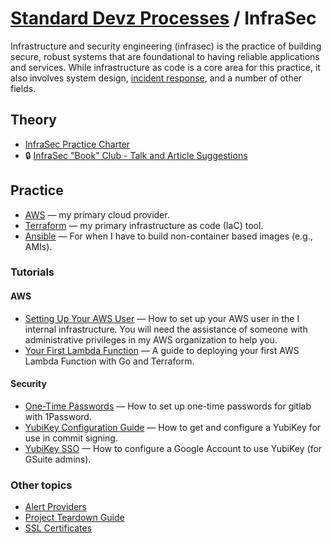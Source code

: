 # [Standard Devz Processes](../README.md) / InfraSec

Infrastructure and security engineering (infrasec) is the practice of
building secure, robust systems that are foundational to having reliable
applications and services. While infrastructure as code is a core area
for this practice, it also involves system design, [incident
response](../incident-response/README.md), and a number of other fields.

## Theory

- [InfraSec Practice Charter](charter.md)
- :lock: [InfraSec "Book" Club - Talk and Article Suggestions](https://docs.google.com/document/d/1X0GDtCMrPnl_Zdpo0qEtaxUW4SocxnZairCM9JQAcyo/edit)

## Practice

- [AWS](aws/README.md) — my primary cloud provider.
- [Terraform](terraform/README.md) — my primary infrastructure as code (IaC) tool.
- [Ansible](ansible/README.md) — For when I have to build non-container based images (e.g., AMIs).

### Tutorials

#### AWS

- [Setting Up Your AWS User](https://gitlab.com/webmaeistro/legendary-waddle/blob/master/docs/how-to/setup-new-user.md) — How to set up your AWS user in the I internal infrastructure. You will need the assistance of someone with administrative privileges in my AWS organization to help you.
- [Your First Lambda Function](tutorials/your_first_lambda_function.md) — A guide to deploying your first AWS Lambda Function with Go and Terraform.

#### Security

- [One-Time Passwords](tutorials/one-time-passwords.md) — How to set up one-time passwords for gitlab with 1Password.
- [YubiKey Configuration Guide](tutorials/yubikey-configuration.md) — How to get and configure a YubiKey for use in commit signing.
- [YubiKey SSO](tutorials/yubikey-sso.md) — How to configure a Google Account to use YubiKey (for GSuite admins).

### Other topics

- [Alert Providers](alert-providers.md)
- [Project Teardown Guide](teardown.md)
- [SSL Certificates](certs.md)
